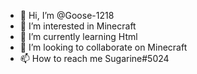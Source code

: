 - 👋 Hi, I’m @Goose-1218
- 👀 I’m interested in Minecraft
- 🌱 I’m currently learning Html
- 💞️ I’m looking to collaborate on Minecraft
- 📫 How to reach me Sugarine#5024

<!---
Goose-1218/Goose-1218 is a ✨ special ✨ repository because its `README.md` (this file) appears on your GitHub profile.
You can click the Preview link to take a look at your changes.
--->
